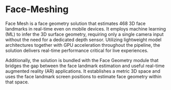 # Face-Meshing
Face Mesh is a face geometry solution that estimates 468 3D face landmarks in real-time even on mobile devices. 
It employs machine learning (ML) to infer the 3D surface geometry, requiring only a single camera input without the need for a dedicated depth sensor. 
Utilizing lightweight model architectures together with GPU acceleration throughout the pipeline, the solution delivers real-time performance critical for live experiences.

Additionally, the solution is bundled with the Face Geometry module that bridges the gap between the face landmark estimation and useful real-time augmented
reality (AR) applications. It establishes a metric 3D space and uses the face landmark screen positions to estimate face geometry within that space.
